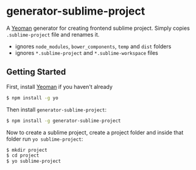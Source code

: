# generator-sublime-project

A [Yeoman](http://yeoman.io) generator for creating frontend sublime project.
Simply copies `.sublime-project` file and renames it.

- ignores `node_modules`, `bower_components`, `temp` and `dist` folders
- ignores `*.sublime-project` and `*.sublime-workspace` files

## Getting Started

First, install [Yeoman](http://yeoman.io) if you haven't already

```bash
$ npm install -g yo
```

Then install `generator-sublime-project`:

```bash
$ npm install -g generator-sublime-project
```

Now to create a sublime project, create a project folder and inside that folder run `yo sublime-project`:

```bash
$ mkdir project
$ cd project
$ yo sublime-project
```